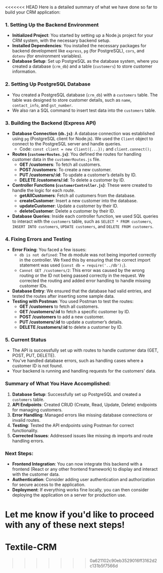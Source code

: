 <<<<<<< HEAD
Here is a detailed summary of what we have done so far to build your CRM application:

### 1. **Setting Up the Backend Environment**
   - **Initialized Project**: You started by setting up a Node.js project for your CRM system, with the necessary backend setup.
   - **Installed Dependencies**: You installed the necessary packages for backend development like `express`, `pg` (for PostgreSQL), `cors`, and `dotenv` (for environment variables).
   - **Database Setup**: Set up PostgreSQL as the database system, where you created a database (`crm_db`) and a table (`customers`) to store customer information.

### 2. **Setting Up PostgreSQL Database**
   - You created a PostgreSQL database (`crm_db`) with a `customers` table. The table was designed to store customer details, such as `name`, `contact_info`, and `gst_number`.
   - We also ran a SQL command to insert test data into the `customers` table.

### 3. **Building the Backend (Express API)**
   - **Database Connection (`db.js`)**: A database connection was established using `pg` (PostgreSQL client for Node.js). We used the `Client` object to connect to the PostgreSQL server and handle queries.
     - Code: `const client = new Client({...});` and `client.connect();`
   - **Routes (`customerRoutes.js`)**: You defined the routes for handling customer data in the `customerRoutes.js` file.
     - **GET /customers**: To fetch all customers.
     - **POST /customers**: To create a new customer.
     - **PUT /customers/:id**: To update a customer’s details by ID.
     - **DELETE /customers/:id**: To delete a customer by ID.
   - **Controller Functions (`customerController.js`)**: These were created to handle the logic for each route.
     - **getAllCustomers**: Fetch all customers from the database.
     - **createCustomer**: Insert a new customer into the database.
     - **updateCustomer**: Update a customer by their ID.
     - **deleteCustomer**: Delete a customer by their ID.
   - **Database Queries**: Inside each controller function, we used SQL queries to interact with the `customers` table, such as `SELECT * FROM customers`, `INSERT INTO customers`, `UPDATE customers`, and `DELETE FROM customers`.

### 4. **Fixing Errors and Testing**
   - **Error Fixing**: You faced a few issues:
     - `db is not defined`: The `db` module was not being imported correctly in the controller. We fixed this by ensuring that the correct import statement was used (`const db = require('../db');`).
     - `Cannot GET /customers/2`: This error was caused by the wrong routing or the ID not being passed correctly in the request. We corrected the routing and added error handling to handle missing customer IDs.
   - **Database Entry**: We ensured that the database had valid entries, and tested the routes after inserting some sample data.
   - **Testing with Postman**: You used Postman to test the routes:
     - **GET /customers** to fetch all customers.
     - **GET /customers/:id** to fetch a specific customer by ID.
     - **POST /customers** to add a new customer.
     - **PUT /customers/:id** to update a customer’s details.
     - **DELETE /customers/:id** to delete a customer by ID.

### 5. **Current Status**
   - The API is successfully set up with routes to handle customer data (GET, POST, PUT, DELETE).
   - You’ve handled database errors, such as handling cases where a customer ID is not found.
   - Your backend is running and handling requests for the customers' data.
   
### Summary of What You Have Accomplished:
1. **Database Setup**: Successfully set up PostgreSQL and created a `customers` table.
2. **API Endpoints**: Created CRUD (Create, Read, Update, Delete) endpoints for managing customers.
3. **Error Handling**: Managed errors like missing database connections or invalid routes.
4. **Testing**: Tested the API endpoints using Postman for correct functionality.
5. **Corrected Issues**: Addressed issues like missing `db` imports and route handling errors.

### Next Steps:
- **Frontend Integration**: You can now integrate this backend with a frontend (React or any other frontend framework) to display and interact with the customer data.
- **Authentication**: Consider adding user authentication and authorization for secure access to the application.
- **Deployment**: If everything works fine locally, you can then consider deploying the application on a server for production use.

Let me know if you'd like to proceed with any of these next steps!
=======
# Textile-CRM
>>>>>>> 0a621102c90eb3529016ff3162d2c131b5f7566d
